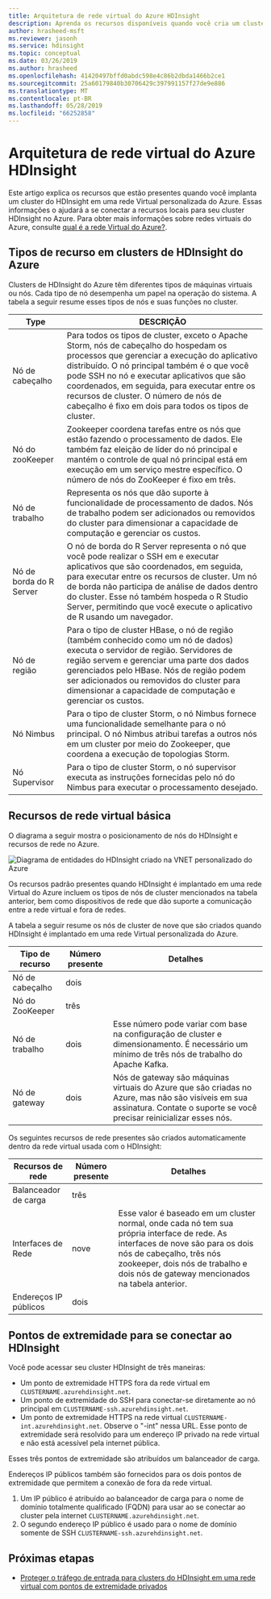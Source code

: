 ```yaml
---
title: Arquitetura de rede virtual do Azure HDInsight
description: Aprenda os recursos disponíveis quando você cria um cluster HDInsight em uma rede Virtual do Azure.
author: hrasheed-msft
ms.reviewer: jasonh
ms.service: hdinsight
ms.topic: conceptual
ms.date: 03/26/2019
ms.author: hrasheed
ms.openlocfilehash: 41420497bffd0abdc598e4c86b2dbda1466b2ce1
ms.sourcegitcommit: 25a60179840b30706429c397991157f27de9e886
ms.translationtype: MT
ms.contentlocale: pt-BR
ms.lasthandoff: 05/28/2019
ms.locfileid: "66252858"
---
```

# <a name="azure-hdinsight-virtual-network-architecture"></a>Arquitetura de rede virtual do Azure HDInsight

Este artigo explica os recursos que estão presentes quando você implanta um cluster do HDInsight em uma rede Virtual personalizada do Azure. Essas informações o ajudará a se conectar a recursos locais para seu cluster HDInsight no Azure. Para obter mais informações sobre redes virtuais do Azure, consulte [qual é a rede Virtual do Azure?](../virtual-network/virtual-networks-overview.md).

## <a name="resource-types-in-azure-hdinsight-clusters"></a>Tipos de recurso em clusters de HDInsight do Azure

Clusters de HDInsight do Azure têm diferentes tipos de máquinas virtuais ou nós. Cada tipo de nó desempenha um papel na operação do sistema. A tabela a seguir resume esses tipos de nós e suas funções no cluster.

| Type | DESCRIÇÃO |
| --- | --- |
| Nó de cabeçalho |  Para todos os tipos de cluster, exceto o Apache Storm, nós de cabeçalho do hospedam os processos que gerenciar a execução do aplicativo distribuído. O nó principal também é o que você pode SSH no nó e executar aplicativos que são coordenados, em seguida, para executar entre os recursos de cluster. O número de nós de cabeçalho é fixo em dois para todos os tipos de cluster. |
| Nó do zooKeeper | Zookeeper coordena tarefas entre os nós que estão fazendo o processamento de dados. Ele também faz eleição de líder do nó principal e mantém o controle de qual nó principal está em execução em um serviço mestre específico. O número de nós do ZooKeeper é fixo em três. |
| Nó de trabalho | Representa os nós que dão suporte à funcionalidade de processamento de dados. Nós de trabalho podem ser adicionados ou removidos do cluster para dimensionar a capacidade de computação e gerenciar os custos. |
| Nó de borda do R Server | O nó de borda do R Server representa o nó que você pode realizar o SSH em e executar aplicativos que são coordenados, em seguida, para executar entre os recursos de cluster. Um nó de borda não participa de análise de dados dentro do cluster. Esse nó também hospeda o R Studio Server, permitindo que você execute o aplicativo de R usando um navegador. |
| Nó de região | Para o tipo de cluster HBase, o nó de região (também conhecido como um nó de dados) executa o servidor de região. Servidores de região servem e gerenciar uma parte dos dados gerenciados pelo HBase. Nós de região podem ser adicionados ou removidos do cluster para dimensionar a capacidade de computação e gerenciar os custos.|
| Nó Nimbus | Para o tipo de cluster Storm, o nó Nimbus fornece uma funcionalidade semelhante para o nó principal. O nó Nimbus atribui tarefas a outros nós em um cluster por meio do Zookeeper, que coordena a execução de topologias Storm. |
| Nó Supervisor | Para o tipo de cluster Storm, o nó supervisor executa as instruções fornecidas pelo nó do Nimbus para executar o processamento desejado. |

## <a name="basic-virtual-network-resources"></a>Recursos de rede virtual básica

O diagrama a seguir mostra o posicionamento de nós do HDInsight e recursos de rede no Azure.

![Diagrama de entidades do HDInsight criado na VNET personalizado do Azure](./media/hdinsight-virtual-network-architecture/vnet-diagram.png)

Os recursos padrão presentes quando HDInsight é implantado em uma rede Virtual do Azure incluem os tipos de nós de cluster mencionados na tabela anterior, bem como dispositivos de rede que dão suporte a comunicação entre a rede virtual e fora de redes.

A tabela a seguir resume os nós de cluster de nove que são criados quando HDInsight é implantado em uma rede Virtual personalizada do Azure.

| Tipo de recurso | Número presente | Detalhes |
| --- | --- | --- |
|Nó de cabeçalho | dois |    |
|Nó do ZooKeeper | três | |
|Nó de trabalho | dois | Esse número pode variar com base na configuração de cluster e dimensionamento. É necessário um mínimo de três nós de trabalho do Apache Kafka.  |
|Nó de gateway | dois | Nós de gateway são máquinas virtuais do Azure que são criadas no Azure, mas não são visíveis em sua assinatura. Contate o suporte se você precisar reinicializar esses nós. |

Os seguintes recursos de rede presentes são criados automaticamente dentro da rede virtual usada com o HDInsight:

| Recursos de rede | Número presente | Detalhes |
| --- | --- | --- |
|Balanceador de carga | três | |
|Interfaces de Rede | nove | Esse valor é baseado em um cluster normal, onde cada nó tem sua própria interface de rede. As interfaces de nove são para os dois nós de cabeçalho, três nós zookeeper, dois nós de trabalho e dois nós de gateway mencionados na tabela anterior. |
|Endereços IP públicos | dois |    |

## <a name="endpoints-for-connecting-to-hdinsight"></a>Pontos de extremidade para se conectar ao HDInsight

Você pode acessar seu cluster HDInsight de três maneiras:

- Um ponto de extremidade HTTPS fora da rede virtual em `CLUSTERNAME.azurehdinsight.net`.
- Um ponto de extremidade do SSH para conectar-se diretamente ao nó principal em `CLUSTERNAME-ssh.azurehdinsight.net`.
- Um ponto de extremidade HTTPS na rede virtual `CLUSTERNAME-int.azurehdinsight.net`. Observe o "-int" nessa URL. Esse ponto de extremidade será resolvido para um endereço IP privado na rede virtual e não está acessível pela internet pública.

Esses três pontos de extremidade são atribuídos um balanceador de carga.

Endereços IP públicos também são fornecidos para os dois pontos de extremidade que permitem a conexão de fora da rede virtual.

1. Um IP público é atribuído ao balanceador de carga para o nome de domínio totalmente qualificado (FQDN) para usar ao se conectar ao cluster pela internet `CLUSTERNAME.azurehdinsight.net`.
1. O segundo endereço IP público é usado para o nome de domínio somente de SSH `CLUSTERNAME-ssh.azurehdinsight.net`.

## <a name="next-steps"></a>Próximas etapas

* [Proteger o tráfego de entrada para clusters do HDInsight em uma rede virtual com pontos de extremidade privados](https://azure.microsoft.com/blog/secure-incoming-traffic-to-hdinsight-clusters-in-a-vnet-with-private-endpoint/)
